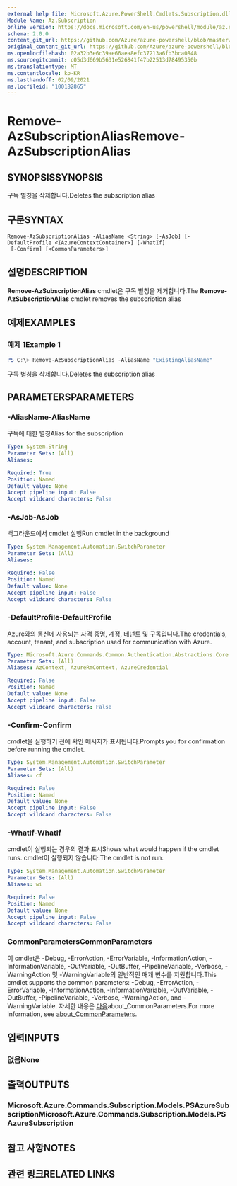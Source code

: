 ```yaml
---
external help file: Microsoft.Azure.PowerShell.Cmdlets.Subscription.dll-Help.xml
Module Name: Az.Subscription
online version: https://docs.microsoft.com/en-us/powershell/module/az.subscription/remove-azsubscriptionalias
schema: 2.0.0
content_git_url: https://github.com/Azure/azure-powershell/blob/master/src/Subscription/Subscription/help/Remove-AzSubscriptionAlias.md
original_content_git_url: https://github.com/Azure/azure-powershell/blob/master/src/Subscription/Subscription/help/Remove-AzSubscriptionAlias.md
ms.openlocfilehash: 02a32b3e6c39ae66aea8efc37213a6fb3bca0848
ms.sourcegitcommit: c05d3d669b5631e526841f47b22513d78495350b
ms.translationtype: MT
ms.contentlocale: ko-KR
ms.lasthandoff: 02/09/2021
ms.locfileid: "100182865"
---
```

# <span data-ttu-id="3fe00-101">Remove-AzSubscriptionAlias</span><span class="sxs-lookup"><span data-stu-id="3fe00-101">Remove-AzSubscriptionAlias</span></span>

## <span data-ttu-id="3fe00-102">SYNOPSIS</span><span class="sxs-lookup"><span data-stu-id="3fe00-102">SYNOPSIS</span></span>
<span data-ttu-id="3fe00-103">구독 별칭을 삭제합니다.</span><span class="sxs-lookup"><span data-stu-id="3fe00-103">Deletes the subscription alias</span></span>

## <span data-ttu-id="3fe00-104">구문</span><span class="sxs-lookup"><span data-stu-id="3fe00-104">SYNTAX</span></span>

```
Remove-AzSubscriptionAlias -AliasName <String> [-AsJob] [-DefaultProfile <IAzureContextContainer>] [-WhatIf]
 [-Confirm] [<CommonParameters>]
```

## <span data-ttu-id="3fe00-105">설명</span><span class="sxs-lookup"><span data-stu-id="3fe00-105">DESCRIPTION</span></span>
<span data-ttu-id="3fe00-106">**Remove-AzSubscriptionAlias** cmdlet은 구독 별칭을 제거합니다.</span><span class="sxs-lookup"><span data-stu-id="3fe00-106">The **Remove-AzSubscriptionAlias** cmdlet removes the subscription alias</span></span>

## <span data-ttu-id="3fe00-107">예제</span><span class="sxs-lookup"><span data-stu-id="3fe00-107">EXAMPLES</span></span>

### <span data-ttu-id="3fe00-108">예제 1</span><span class="sxs-lookup"><span data-stu-id="3fe00-108">Example 1</span></span>
```powershell
PS C:\> Remove-AzSubscriptionAlias -AliasName "ExistingAliasName"
```

<span data-ttu-id="3fe00-109">구독 별칭을 삭제합니다.</span><span class="sxs-lookup"><span data-stu-id="3fe00-109">Deletes the subscription alias</span></span>

## <span data-ttu-id="3fe00-110">PARAMETERS</span><span class="sxs-lookup"><span data-stu-id="3fe00-110">PARAMETERS</span></span>

### <span data-ttu-id="3fe00-111">-AliasName</span><span class="sxs-lookup"><span data-stu-id="3fe00-111">-AliasName</span></span>
<span data-ttu-id="3fe00-112">구독에 대한 별칭</span><span class="sxs-lookup"><span data-stu-id="3fe00-112">Alias for the subscription</span></span>

```yaml
Type: System.String
Parameter Sets: (All)
Aliases:

Required: True
Position: Named
Default value: None
Accept pipeline input: False
Accept wildcard characters: False
```

### <span data-ttu-id="3fe00-113">-AsJob</span><span class="sxs-lookup"><span data-stu-id="3fe00-113">-AsJob</span></span>
<span data-ttu-id="3fe00-114">백그라운드에서 cmdlet 실행</span><span class="sxs-lookup"><span data-stu-id="3fe00-114">Run cmdlet in the background</span></span>

```yaml
Type: System.Management.Automation.SwitchParameter
Parameter Sets: (All)
Aliases:

Required: False
Position: Named
Default value: None
Accept pipeline input: False
Accept wildcard characters: False
```

### <span data-ttu-id="3fe00-115">-DefaultProfile</span><span class="sxs-lookup"><span data-stu-id="3fe00-115">-DefaultProfile</span></span>
<span data-ttu-id="3fe00-116">Azure와의 통신에 사용되는 자격 증명, 계정, 테넌트 및 구독입니다.</span><span class="sxs-lookup"><span data-stu-id="3fe00-116">The credentials, account, tenant, and subscription used for communication with Azure.</span></span>

```yaml
Type: Microsoft.Azure.Commands.Common.Authentication.Abstractions.Core.IAzureContextContainer
Parameter Sets: (All)
Aliases: AzContext, AzureRmContext, AzureCredential

Required: False
Position: Named
Default value: None
Accept pipeline input: False
Accept wildcard characters: False
```

### <span data-ttu-id="3fe00-117">-Confirm</span><span class="sxs-lookup"><span data-stu-id="3fe00-117">-Confirm</span></span>
<span data-ttu-id="3fe00-118">cmdlet을 실행하기 전에 확인 메시지가 표시됩니다.</span><span class="sxs-lookup"><span data-stu-id="3fe00-118">Prompts you for confirmation before running the cmdlet.</span></span>

```yaml
Type: System.Management.Automation.SwitchParameter
Parameter Sets: (All)
Aliases: cf

Required: False
Position: Named
Default value: None
Accept pipeline input: False
Accept wildcard characters: False
```

### <span data-ttu-id="3fe00-119">-WhatIf</span><span class="sxs-lookup"><span data-stu-id="3fe00-119">-WhatIf</span></span>
<span data-ttu-id="3fe00-120">cmdlet이 실행되는 경우의 결과 표시</span><span class="sxs-lookup"><span data-stu-id="3fe00-120">Shows what would happen if the cmdlet runs.</span></span>
<span data-ttu-id="3fe00-121">cmdlet이 실행되지 않습니다.</span><span class="sxs-lookup"><span data-stu-id="3fe00-121">The cmdlet is not run.</span></span>

```yaml
Type: System.Management.Automation.SwitchParameter
Parameter Sets: (All)
Aliases: wi

Required: False
Position: Named
Default value: None
Accept pipeline input: False
Accept wildcard characters: False
```

### <span data-ttu-id="3fe00-122">CommonParameters</span><span class="sxs-lookup"><span data-stu-id="3fe00-122">CommonParameters</span></span>
<span data-ttu-id="3fe00-123">이 cmdlet은 -Debug, -ErrorAction, -ErrorVariable, -InformationAction, -InformationVariable, -OutVariable, -OutBuffer, -PipelineVariable, -Verbose, -WarningAction 및 -WarningVariable의 일반적인 매개 변수를 지원합니다.</span><span class="sxs-lookup"><span data-stu-id="3fe00-123">This cmdlet supports the common parameters: -Debug, -ErrorAction, -ErrorVariable, -InformationAction, -InformationVariable, -OutVariable, -OutBuffer, -PipelineVariable, -Verbose, -WarningAction, and -WarningVariable.</span></span> <span data-ttu-id="3fe00-124">자세한 내용은 [다음](http://go.microsoft.com/fwlink/?LinkID=113216)about_CommonParameters.</span><span class="sxs-lookup"><span data-stu-id="3fe00-124">For more information, see [about_CommonParameters](http://go.microsoft.com/fwlink/?LinkID=113216).</span></span>

## <span data-ttu-id="3fe00-125">입력</span><span class="sxs-lookup"><span data-stu-id="3fe00-125">INPUTS</span></span>

### <span data-ttu-id="3fe00-126">없음</span><span class="sxs-lookup"><span data-stu-id="3fe00-126">None</span></span>

## <span data-ttu-id="3fe00-127">출력</span><span class="sxs-lookup"><span data-stu-id="3fe00-127">OUTPUTS</span></span>

### <span data-ttu-id="3fe00-128">Microsoft.Azure.Commands.Subscription.Models.PSAzureSubscription</span><span class="sxs-lookup"><span data-stu-id="3fe00-128">Microsoft.Azure.Commands.Subscription.Models.PSAzureSubscription</span></span>

## <span data-ttu-id="3fe00-129">참고 사항</span><span class="sxs-lookup"><span data-stu-id="3fe00-129">NOTES</span></span>

## <span data-ttu-id="3fe00-130">관련 링크</span><span class="sxs-lookup"><span data-stu-id="3fe00-130">RELATED LINKS</span></span>
